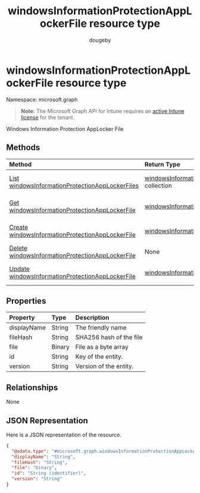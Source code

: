 ﻿---
title: "windowsInformationProtectionAppLockerFile resource type"
description: "Windows Information Protection AppLocker File"
author: "dougeby"
localization_priority: Normal
ms.prod: "intune"
doc_type: resourcePageType
---

# windowsInformationProtectionAppLockerFile resource type

Namespace: microsoft.graph

> **Note:** The Microsoft Graph API for Intune requires an [active Intune license](https://go.microsoft.com/fwlink/?linkid=839381) for the tenant.

Windows Information Protection AppLocker File

## Methods

| Method                                                                                                                    | Return Type                                                                                                                  | Description                                                                                                                                                         |
| :------------------------------------------------------------------------------------------------------------------------ | :--------------------------------------------------------------------------------------------------------------------------- | :------------------------------------------------------------------------------------------------------------------------------------------------------------------ |
| [List windowsInformationProtectionAppLockerFiles](../api/intune-mam-windowsinformationprotectionapplockerfile-list.md)    | [windowsInformationProtectionAppLockerFile](../resources/intune-mam-windowsinformationprotectionapplockerfile.md) collection | List properties and relationships of the [windowsInformationProtectionAppLockerFile](../resources/intune-mam-windowsinformationprotectionapplockerfile.md) objects. |
| [Get windowsInformationProtectionAppLockerFile](../api/intune-mam-windowsinformationprotectionapplockerfile-get.md)       | [windowsInformationProtectionAppLockerFile](../resources/intune-mam-windowsinformationprotectionapplockerfile.md)            | Read properties and relationships of the [windowsInformationProtectionAppLockerFile](../resources/intune-mam-windowsinformationprotectionapplockerfile.md) object.  |
| [Create windowsInformationProtectionAppLockerFile](../api/intune-mam-windowsinformationprotectionapplockerfile-create.md) | [windowsInformationProtectionAppLockerFile](../resources/intune-mam-windowsinformationprotectionapplockerfile.md)            | Create a new [windowsInformationProtectionAppLockerFile](../resources/intune-mam-windowsinformationprotectionapplockerfile.md) object.                              |
| [Delete windowsInformationProtectionAppLockerFile](../api/intune-mam-windowsinformationprotectionapplockerfile-delete.md) | None                                                                                                                         | Deletes a [windowsInformationProtectionAppLockerFile](../resources/intune-mam-windowsinformationprotectionapplockerfile.md).                                        |
| [Update windowsInformationProtectionAppLockerFile](../api/intune-mam-windowsinformationprotectionapplockerfile-update.md) | [windowsInformationProtectionAppLockerFile](../resources/intune-mam-windowsinformationprotectionapplockerfile.md)            | Update the properties of a [windowsInformationProtectionAppLockerFile](../resources/intune-mam-windowsinformationprotectionapplockerfile.md) object.                |

## Properties

| Property    | Type   | Description             |
| :---------- | :----- | :---------------------- |
| displayName | String | The friendly name       |
| fileHash    | String | SHA256 hash of the file |
| file        | Binary | File as a byte array    |
| id          | String | Key of the entity.      |
| version     | String | Version of the entity.  |

## Relationships

None

## JSON Representation

Here is a JSON representation of the resource.

<!-- {
  "blockType": "resource",
  "keyProperty": "id",
  "@odata.type": "microsoft.graph.windowsInformationProtectionAppLockerFile"
}
-->

```json
{
  "@odata.type": "#microsoft.graph.windowsInformationProtectionAppLockerFile",
  "displayName": "String",
  "fileHash": "String",
  "file": "binary",
  "id": "String (identifier)",
  "version": "String"
}
```

